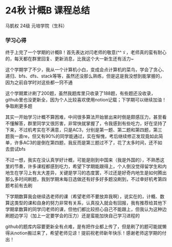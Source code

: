 # 24秋 计概B 课程总结

马凱权 24级 元培学院（生科）

### 学习心得

终于上完了一个学期的计概B！首先表达对闫老师的敬意(^^ゞ，老师真的蛮有耐心的，每天都在群里回复、更新消息，比我这个大一新生还有活力~

这个学期学了不少，我从一个计算机小白，变成会点计算机的菜鸟，学会了贪心、递归、bfs、dfs、stack等等，虽然还没那么熟练，但是这是我没想到能掌握的，因为之前自学时对这些都一窍不通

这个学期累计刷了200题，虽然我题库里只收录了188题，有些题还没收录，github里也没更新全，因为个人比较喜欢使用notion记载；下学期可以继续加油！争取刷更多题

其实一开始学习计概不算困难，中间很多算法开始冒出来时倒是颇感压力，甚至看不懂解答，群里同学又很厉害，非常快就掌握了，令我感到有些吃力，好在坚持了下来，不过机考实在不满意，只是AC3，分别是第一题、第二题和第四题，第三题我一直re，但又有90%的同学能通过，实在惭愧，考后继续修正发现竟如此简单，许多AC3的是倒在第四题，我反而是第三题过不了，花了太多时间，还不如去尝试bfs

不过一想，我实在没认真学好计概，可能是刚到中国来（我是外国的），不熟悉这里的节奏，许多课程都感到吃力，希望下学期能跟得上，个人倒没觉得留学生和内地生在学习上有太大差异，关键是学习的态度罢，不过还是好奇内地生是如何腾出那么多时间刷题，我到学期末每日选做还有好多好多题没刷到，不过幸好机考第四题考前有去刷

下学期数算我会继续选老师的课（希望老师不要放弃我啊），说实在的，计概、数算这类型的课和自身的努力非常有关系，认真投入就会有回报，我有推荐给其他下学期拿数算的同学闫老师的课，但他们都比较担心自己不能跟上，但我认为这种边刷题边学习（加上一定要学会的压力）还是蛮能加快自己学习进程的

github的题库内容要更新全有点难，是有把作业都上传了，但是刷了的题可能就懒得从notion搬过来了，希望老师见谅！提前祝老师新年快乐！感谢老师这学期的付出！

